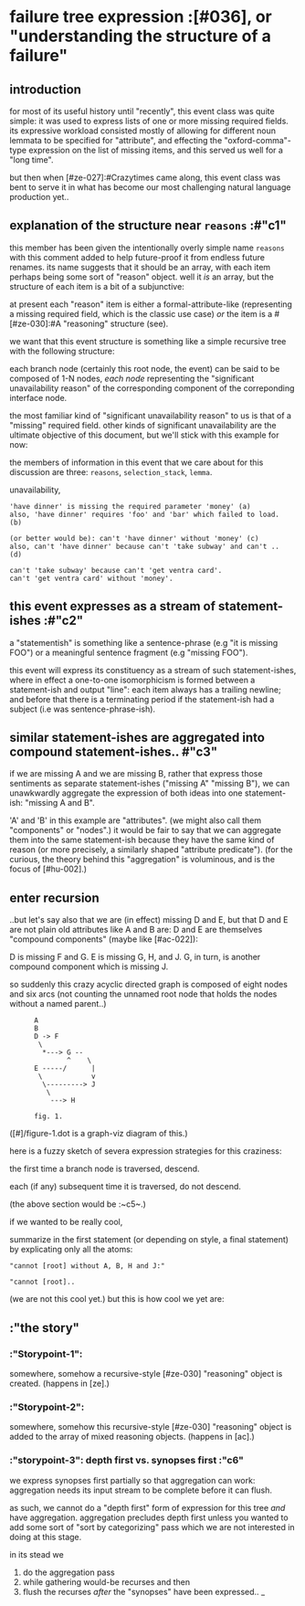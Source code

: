 # failure tree expression :[#036], or "understanding the structure of a failure"

## introduction

for most of its useful history until "recently", this event class was
quite simple: it was used to express lists of one or more missing
required fields. its expressive workload consisted mostly of allowing
for different noun lemmata to be specified for "attribute", and
effecting the "oxford-comma"-type expression on the list of missing
items, and this served us well for a "long time".

but then when [#ze-027]:#Crazytimes came along, this event class was
bent to serve it in what has become our most challenging natural
language production yet..




## explanation of the structure near `reasons` :#"c1"

this member has been given the intentionally overly simple name `reasons`
with this comment added to help future-proof it from endless future
renames. its name suggests that it should be an array, with each item
perhaps being some sort of "reason" object. well it *is* an array, but
the structure of each item is a bit of a subjunctive:

at present each "reason" item is either a formal-attribute-like
(representing a missing required field, which is the classic use case)
*or* the item is a #[#ze-030]:#A "reasoning" structure (see).

we want that this event structure is something like a simple recursive
tree with the following structure:

each branch node (certainly this root node, the event) can be said to
be composed of 1-N nodes, *each node* representing the "significant
unavailability reason" of the corresponding component of the correponding
interface node.

the most familiar kind of "significant unavailability reason" to us is that
of a "missing" required field. other kinds of significant unavailability
are the ultimate objective of this document, but we'll stick with this
example for now:

the members of information in this event that we care about for this
discussion are three: `reasons`, `selection_stack`, `lemma`.

unavailability,

    'have dinner' is missing the required parameter 'money' (a)
    also, 'have dinner' requires 'foo' and 'bar' which failed to load.  (b)

    (or better would be): can't 'have dinner' without 'money' (c)
    also, can't 'have dinner' because can't 'take subway' and can't ..  (d)

    can't 'take subway' because can't 'get ventra card'.
    can't 'get ventra card' without 'money'.




## this event expresses as a stream of statement-ishes :#"c2"

a "statementish" is something like a sentence-phrase (e.g "it is
missing FOO") or a meaningful sentence fragment (e.g "missing FOO").

this event will express its constituency as a stream of such
statement-ishes, where in effect a one-to-one isomorphicism is formed
between a statement-ish and output "line": each item always has a
trailing newline; and before that there is a terminating period if
the statement-ish had a subject (i.e was sentence-phrase-ish).




## similar statement-ishes are aggregated into compound statement-ishes.. #"c3"

if we are missing A and we are missing B, rather that express those
sentiments as separate statement-ishes ("missing A" "missing B"), we
can unawkwardly aggregate the expression of both ideas into one
statement-ish: "missing A and B".

'A' and 'B' in this example are "attributes". (we might also call them
"components" or "nodes".) it would be fair to say that we can aggregate
them into the same statement-ish because they have the same kind of
reason (or more precisely, a similarly shaped "attribute predicate").
(for the curious, the theory behind this "aggregation" is voluminous,
and is the focus of [#hu-002].)




## enter recursion

..but let's say also that we are (in effect) missing D and E, but that
D and E are not plain old attributes like A and B are: D and E are
themselves "compound components" (maybe like [#ac-022]):

D is missing F and G. E is missing G, H, and J. G, in turn, is another
compound component which is missing J.

so suddenly this crazy acyclic directed graph is composed of eight nodes
and six arcs (not counting the unnamed root node that holds the nodes
without a named parent..)

          A
          B
          D -> F
           \
            *---> G --
                  ^    \
          E -----/      |
           \            v
            \---------> J
             \
              ---> H

          fig. 1.

([#]/figure-1.dot is a graph-viz diagram of this.)

here is a fuzzy sketch of severa expression strategies for this craziness:

  the first time a branch node is traversed, descend.

  each (if any) subsequent time it is traversed, do not descend.

(the above section would be :~c5~.)


if we wanted to be really cool,

  summarize in the first statement (or depending on style, a final
  statement) by explicating only all the atoms:

    "cannot [root] without A, B, H and J:"

    "cannot [root]..

(we are not this cool yet.) but this is how cool we yet are:





## :"the story"

### :"Storypoint-1":

somewhere, somehow a recursive-style [#ze-030] "reasoning" object is created.
(happens in [ze].)



### :"Storypoint-2":

somewhere, somehow this recursive-style [#ze-030] "reasoning" object is added
to the array of mixed reasoning objects.
(happens in [ac].)



### :"storypoint-3": depth first vs. synopses first :"c6"

we express synopses first partially so that aggregation can work:
aggregation needs its input stream to be complete before it can flush.

as such, we cannot do a "depth first" form of expression for this tree
*and* have aggregation. aggregation precludes depth first
unless you wanted to add some sort of "sort by categorizing" pass which
we are not interested in doing at this stage.

in its stead we
  1) do the aggregation pass
  2) while gathering would-be recurses and then
  3) flush the recurses *after* the "synopses" have been expressed..
_
